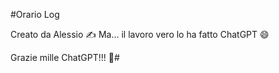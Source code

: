 #Orario Log

Creato da Alessio ✍️
Ma… il lavoro vero lo ha fatto ChatGPT 😄

Grazie mille ChatGPT!!! 🚀#
